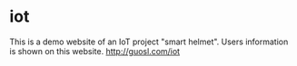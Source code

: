 # iot
This is a demo website of an IoT project "smart helmet". Users information is shown on this website. http://guosl.com/iot

